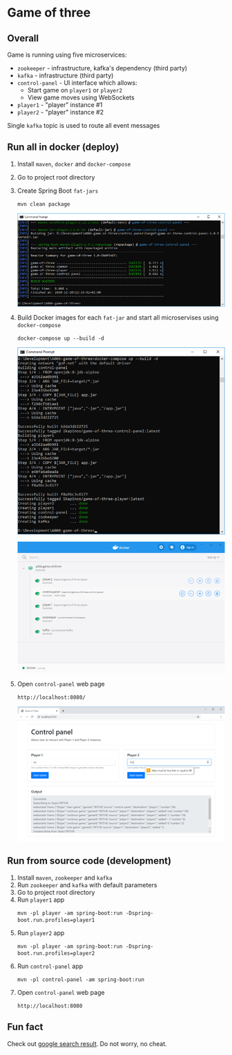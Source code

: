 # Game of three

## Overall
Game is running using five microservices:
* `zookeeper` - infrastructure, kafka's dependency  (third party)
* `kafka` - infrastructure (third party)
* `control-panel` - UI interface which allows:
   * Start game on `player1` or `player2`
   * View game moves using WebSockets
* `player1` - "player" instance #1
* `player2` - "player" instance #2

Single `kafka` topic is used to route all event messages 

## Run all in docker (deploy)
1. Install `maven`,  `docker` and `docker-compose`
1. Go to project root directory
1. Create Spring Boot `fat-jars`  
   ```
   mvn clean package
   ```
   ![ui.png](/docs/mvn.png)
   
1. Build Docker images for each `fat-jar` and start all microservises using  `docker-compose`
   ```
   docker-compose up --build -d
   ```
   ![cmd.png](/docs/cmd.png)
   
   ![cmd.png](/docs/docker.png) 
   
1. Open `control-panel` web page
   ```
   http://localhost:8080/
   ```
   ![ui.png](/docs/ui.png)

## Run from source code (development)
1. Install `maven`, `zookeeper` and `kafka` 
1. Run `zookeeper` and `kafka` with default parameters
1. Go to project root directory
1. Run `player1` app
   ```
   mvn -pl player -am spring-boot:run -Dspring-boot.run.profiles=player1
   ```
1. Run `player2` app
   ```
   mvn -pl player -am spring-boot:run -Dspring-boot.run.profiles=player2
   ```   
1. Run `control-panel` app
   ```
   mvn -pl control-panel -am spring-boot:run
   ```
1. Open `control-panel` web page
   ```
   http://localhost:8080
   ```

## Fun fact
Check out [google search result](https://www.google.com/search?q=game+of+three+github). Do not worry, no cheat.
